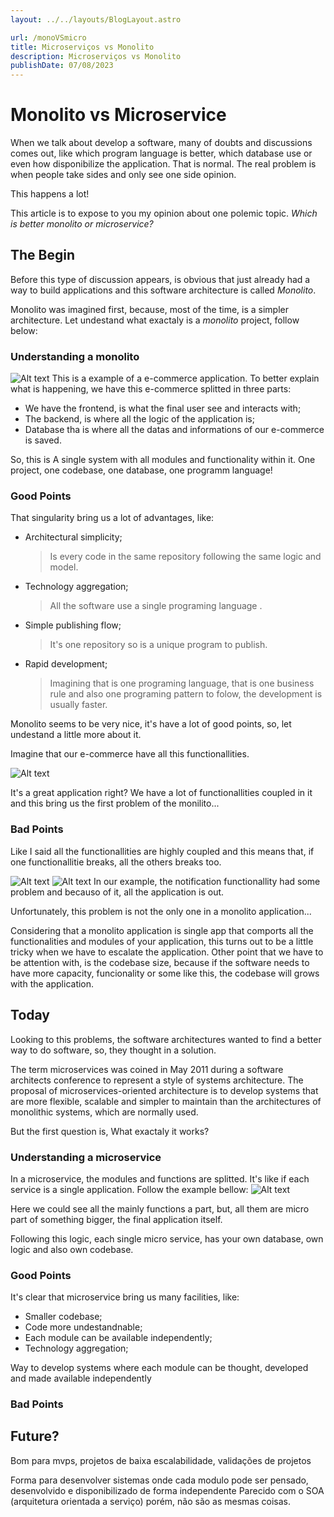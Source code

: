 ```yaml
---
layout: ../../layouts/BlogLayout.astro

url: /monoVSmicro
title: Microserviços vs Monolito
description: Microserviços vs Monolito
publishDate: 07/08/2023
---
```


# Monolito vs Microservice
When we talk about develop a software, many of doubts and discussions comes out, like which program language is better, which database use or even how disponibilize the application. That is normal.
The real problem is when people take sides and only see one side opinion.   

This happens a lot! 

This article is to expose to you my opinion about one polemic topic. *Which is better monolito or microservice?*

## The Begin
Before this type of discussion appears, is obvious that just already had a way to build applications and this software architecture is called *Monolito*.

Monolito was imagined first, because, most of the time, is a simpler architecture. Let undestand what exactaly is a *monolito* project, follow below:

### Understanding a monolito

![Alt text](../e-commerce_monolito1.png)
This is a example of a e-commerce application. To better explain what is happening, we have this e-commerce splitted in three parts:  
- We have the frontend, is what the final user see and interacts with;
- The backend, is where all the logic of the application is;
- Database tha is where all the datas and informations of our e-commerce is saved.

So, this is A single system with all modules and functionality within it. One project, one codebase, one database, one programm language!

### Good Points

That singularity bring us a lot of advantages, like:
- Architectural simplicity;
    >Is every code in the same repository following the same logic and model.
- Technology aggregation;
    >All the software use a single programing language .
- Simple publishing flow;
    >It's one repository so is a unique program to publish.
- Rapid development;
    >Imagining that is one programing language, that is one business rule and also one programing pattern to folow, the development is usually faster.

Monolito seems to be very nice, it's have a lot of good points, so, let undestand a little more about it. 

Imagine that our e-commerce have all this functionallities.

![Alt text](../e-commerce_monolito2.png)

It's a great application right? We have a lot of functionallities coupled in it and this bring us the first problem of the monilito...

### Bad Points

Like I said all the functionallities are highly coupled and this means that, if one functionallitie breaks, all the others breaks too. 

![Alt text](../e-commerce_monolito3.png)
![Alt text](../e-commerce_monolito4.png)
In our example, the notification functionallity had some problem and becauso of it, all the application is out.

Unfortunately, this problem is not the only one in a monolito application...

Considering that a monolito application is single app that comports all the functionalities and modules of your application, this turns out to be a little tricky when we have to escalate the application. Other point that we have to be attention with, is the codebase size, because if the software needs to have more capacity, funcionality or some like this, the codebase will grows with the application.   

## Today
Looking to this problems, the software architectures wanted to find a better way to do software, so, they thought in a solution.

The term microservices was coined in May 2011 during a software architects conference to represent a style of systems architecture. The proposal of microservices-oriented architecture is to develop systems that are more flexible, scalable and simpler to maintain than the architectures of monolithic systems, which are normally used.

But the first question is, What exactaly it works?

### Understanding a microservice
In a microservice, the modules and functions are splitted. It's like if each service is a single application. Follow the example bellow:
![Alt text](../e-commerce_microservice1.png)

Here we could see all the mainly functions a part, but, all them are micro part of something bigger, the final application itself.

Following this logic, each single micro service, has your own database, own logic and also own codebase.

### Good Points
It's clear that microservice bring us many facilities, like:
- Smaller codebase;
- Code more undestandnable;
- Each module can be available independently;
- Technology aggregation;

Way to develop systems where each module can be thought, developed and made available independently

### Bad Points

## Future?

Bom para mvps, projetos de baixa escalabilidade, validações de projetos

Forma para desenvolver sistemas onde cada modulo pode ser pensado, desenvolvido e disponibilizado de forma independente
Parecido com o SOA (arquitetura orientada a serviço) porém, não são as mesmas coisas.

